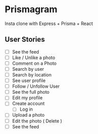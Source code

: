 # Prismagram

Insta clone with Express + Prisma + React

## User Stories

- [ ] See the feed
- [ ] Like / Unlike a photo
- [ ] Comment on a Photo
- [ ] Search by user
- [ ] Search by location
- [ ] See user profile
- [ ] Follow / Unfollow User
- [ ] See the full photo
- [ ] Edit my profile
- [ ] Create account
  - [ ] Log in
- [ ] Upload a photo
- [ ] Edit the photo ( Delete )
- [ ] See the feed